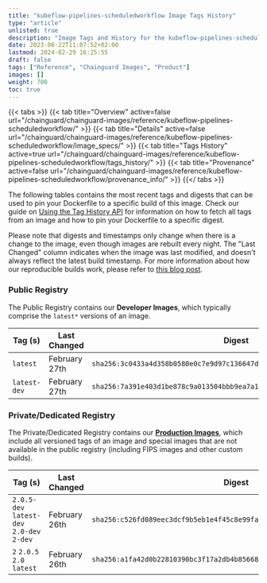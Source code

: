 ```yaml
---
title: "kubeflow-pipelines-scheduledworkflow Image Tags History"
type: "article"
unlisted: true
description: "Image Tags and History for the kubeflow-pipelines-scheduledworkflow Chainguard Image"
date: 2023-06-22T11:07:52+02:00
lastmod: 2024-02-29 16:25:55
draft: false
tags: ["Reference", "Chainguard Images", "Product"]
images: []
weight: 700
toc: true
---
```


{{< tabs >}}
{{< tab title="Overview" active=false url="/chainguard/chainguard-images/reference/kubeflow-pipelines-scheduledworkflow/" >}}
{{< tab title="Details" active=false url="/chainguard/chainguard-images/reference/kubeflow-pipelines-scheduledworkflow/image_specs/" >}}
{{< tab title="Tags History" active=true url="/chainguard/chainguard-images/reference/kubeflow-pipelines-scheduledworkflow/tags_history/" >}}
{{< tab title="Provenance" active=false url="/chainguard/chainguard-images/reference/kubeflow-pipelines-scheduledworkflow/provenance_info/" >}}
{{</ tabs >}}

The following tables contains the most recent tags and digests that can be used to pin your Dockerfile to a specific build of this image. Check our guide on [Using the Tag History API](/chainguard/chainguard-images/using-the-tag-history-api/) for information on how to fetch all tags from an image and how to pin your Dockerfile to a specific digest.

Please note that digests and timestamps only change when there is a change to the image, even though images are rebuilt every night. The "Last Changed" column indicates when the image was last modified, and doesn't always reflect the latest build timestamp. For more information about how our reproducible builds work, please refer to [this blog post](https://www.chainguard.dev/unchained/reproducing-chainguards-reproducible-image-builds).

### Public Registry
The Public Registry contains our **Developer Images**, which typically comprise the `latest*` versions of an image.

| Tag (s)       | Last Changed  | Digest                                                                    |
|---------------|---------------|---------------------------------------------------------------------------|
|  `latest`     | February 27th | `sha256:3c0433a4d358b0580e0c7e9d97c136647d6b4f8d1eb8c833b9ce8ea370811711` |
|  `latest-dev` | February 27th | `sha256:7a391e403d1be878c9a013504bbb9ea7a15aa65d9162fc953c64cf8831c37512` |


### Private/Dedicated Registry
The Private/Dedicated Registry contains our **[Production Images](https://www.chainguard.dev/chainguard-images)**, which include all versioned tags of an image and special images that are not available in the public registry (including FIPS images and other custom builds).

| Tag (s)                                     | Last Changed  | Digest                                                                    |
|---------------------------------------------|---------------|---------------------------------------------------------------------------|
|  `2.0.5-dev` `latest-dev` `2.0-dev` `2-dev` | February 26th | `sha256:c526fd089eec3dcf9b5eb1e4f45c8e99fa88ee5588434e9237b2561f9b86544a` |
|  `2` `2.0.5` `2.0` `latest`                 | February 26th | `sha256:a1fa42d0b22810390bc3f17a2db4b85668e69f08472e899568b32474a07386fb` |

